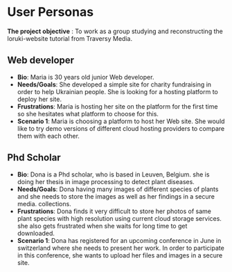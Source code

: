 # User Personas

**The project objective** : To work as a group studying and reconstructing the
loruki-website tutorial from Traversy Media.

## Web developer

- **Bio**: Maria is 30 years old junior Web developer.
- **Needs/Goals**: She developed a simple site for charity fundraising in order
  to help Ukrainian people. She is looking for a hosting platform to deploy her
  site.
- **Frustrations**: Maria is hosting her site on the platform for the first time
  so she hesitates what platform to choose for this.
- **Scenario 1**: Maria is choosing a platform to host her Web site. She would
  like to try demo versions of different cloud hosting providers to compare them
  with each other.

## Phd Scholar

- **Bio**: Dona is a Phd scholar, who is based in Leuven, Belgium. she is doing
  her thesis in image processing to detect plant diseases.
- **Needs/Goals**: Dona having many images of different species of plants and
  she needs to store the images as well as her findings in a secure media.
  collections.
- **Frustrations**: Dona finds it very difficult to store her photos of same
  plant species with high resolution using current cloud storage services. she
  also gets frustrated when she waits for long time to get downloaded.
- **Scenario 1**: Dona has registered for an upcoming conference in June in
  switzerland where she needs to present her work. In order to participate in
  this conference, she wants to upload her files and images in a secure site.

